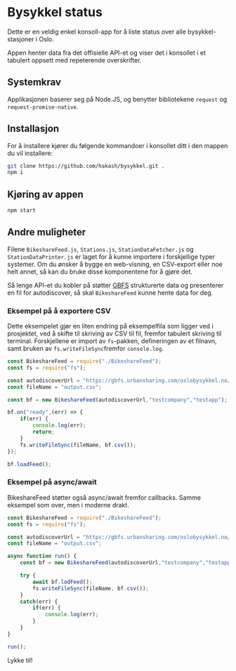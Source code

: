 # Bysykkel status

Dette er en veldig enkel konsoll-app for å liste status over alle bysykkel-stasjoner i Oslo.

Appen henter data fra det offisielle API-et og viser det i konsollet i et tabulert oppsett med repeterende overskrifter.

## Systemkrav

Applikasjonen baserer seg på Node.JS, og benytter bibliotekene `request` og `request-promise-native`.

## Installasjon

For å installere kjører du følgende kommandoer i konsollet ditt i den mappen du vil installere:

```sh
git clone https://github.com/hakash/bysykkel.git .
npm i
```

## Kjøring av appen

```sh
npm start
```

## Andre muligheter

Filene `BikeshareFeed.js`, `Stations.js`, `StationDataFetcher.js` og `StationDataPrinter.js` er laget for å kunne importere i forskjellige typer systemer. Om du ønsker å bygge en web-visning, en CSV-export eller noe helt annet, så kan du bruke disse komponentene for å gjøre det.

Så lenge API-et du kobler på støtter [GBFS](https://github.com/NABSA/gbfs) strukturerte data og presenterer en fil for autodiscover, så skal `BikeshareFeed` kunne hente data for deg.

### Eksempel på å exportere CSV

Dette eksempelet gjør en liten endring på eksempelfila som ligger ved i prosjektet, ved å skifte til skriving av CSV til fil, fremfor tabulert skriving til terminal. Forskjellene er import av `fs`-pakken, defineringen av et filnavn, samt bruken av `fs.writeFileSync`fremfor `console.log`.

```javascript
const BikeshareFeed = require("./BikeshareFeed");
const fs = require("fs");

const autodiscoverUrl = "https://gbfs.urbansharing.com/oslobysykkel.no/gbfs.json";
const fileName = "output.csv";

const bf = new BikeshareFeed(autodiscoverUrl,"testcompany","testapp");

bf.on("ready",(err) => {
    if(err) {
        console.log(err);
        return;
    }
    fs.writeFileSync(fileName, bf.csv());
});

bf.loadFeed();
```

### Eksempel på async/await

BikeshareFeed støtter også async/await fremfor callbacks. Samme eksempel som over, men i moderne drakt.

```javascript
const BikeshareFeed = require("./BikeshareFeed");
const fs = require("fs");

const autodiscoverUrl = "https://gbfs.urbansharing.com/oslobysykkel.no/gbfs.json";
const fileName = "output.csv";

async function run() {
    const bf = new BikeshareFeed(autodiscoverUrl,"testcompany","testapp");

    try {
        await bf.lodFeed();
        fs.writeFileSync(fileName, bf.csv());
    }
    catch(err) {
        if(err) {
            console.log(err);
        }
    }
}

run();
```

Lykke til!